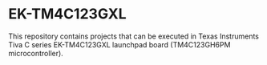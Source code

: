 # EK-TM4C123GXL

This repository contains projects that can be executed in Texas Instruments Tiva C series EK-TM4C123GXL launchpad board (TM4C123GH6PM microcontroller).
